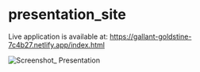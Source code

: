 # presentation_site

Live application is available at: https://gallant-goldstine-7c4b27.netlify.app/index.html

![Screenshot_ Presentation](https://user-images.githubusercontent.com/55949610/193892468-6abcac99-55a6-4c5a-aa78-54f5a31c1a47.png)
